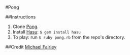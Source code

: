 #Pong

##Instructions
<ol>
<li>Clone <a href="https://github.com/pdarden/Pong.git">Pong</a>.</li>
<li>Install <a href="https://github.com/michaelfairley/hasu">Hasu</a>: <code>$ gem install hasu</code></li>
<li>To play: run <code>$ ruby pong.rb</code> from the repo's directory.</li>
</ol>

##Credit
[Michael Fairley](http://www.confreaks.com/videos/2636-madisonruby2013-rapid-game-prototyping-with-ruby)
